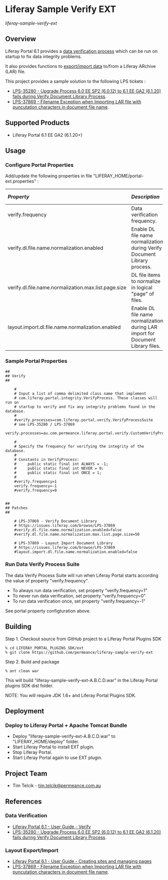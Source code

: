 # Liferay Sample Verify EXT

*liferay-sample-verify-ext*

## Overview

Liferay Portal 6.1 provides a [data verification process](http://www.liferay.com/documentation/liferay-portal/6.1/user-guide/-/ai/verify) which can be run on startup to fix data integrity problems.

It also provides functions to [export/import data](http://www.liferay.com/documentation/liferay-portal/6.1/user-guide/-/ai/managing-pages-in-liferay-portal) to/from a Liferay ARchive (LAR) file.

This project provides a sample solution to the following LPS tickets :

* [LPS-35280 - Upgrade Process 6.0 EE SP2 (6.0.12) to 6.1 EE GA2 (6.1.20) fails during Verify Document Library Process](https://issues.liferay.com/browse/LPS-35280 "LPS-35280 - Upgrade Process 6.0 EE SP2 (6.0.12) to 6.1 EE GA2 (6.1.20) fails during Verify Document Library Process").
* [LPS-37869 - Filename Exception when Importing LAR file with puncutation characters in document file name](https://issues.liferay.com/browse/LPS-37869 "LPS-37869 - Filename Exception when Importing LAR file with puncutation characters in document file name").


## Supported Products

* Liferay Portal 6.1 EE GA2 (6.1.20+)


## Usage

### Configure Portal Properties

Add/update the following properties in file "LIFERAY_HOME/portal-ext.properties" :

| *Property*        | *Description*  | *Usage* | *Default Value* |
| :-------------  |:-------------| :----- | :----- |
| verify.frequency | Data verification frequency. | Verify Suite | 1 (run once) |
| verify.dl.file.name.normalization.enabled                | Enable DL file name normalization during Verify Document Library process. | Verify Document Library | true |
| verify.dl.file.name.normalization.max.list.page.size     | DL file items to normalize in logical "page" of files. | Verify Document Library | 50 |
| layout.import.dl.file.name.normalization.enabled | Enable DL file name normalization during LAR import for Document Library files. | Layout Import Document Library | true |


### Sample Portal Properties

```
##
## Verify
##

    #
    # Input a list of comma delimited class name that implement
    # com.liferay.portal.integrity.VerifyProcess. These classes will run on
    # startup to verify and fix any integrity problems found in the database.
    #
    #verify.processes=com.liferay.portal.verify.VerifyProcessSuite
    # see LPS-35280 / LPS-37869
    verify.processes=au.com.permeance.liferay.portal.verify.CustomVerifyProcessSuite

    #
    # Specify the frequency for verifying the integrity of the database.
    #
    # Constants in VerifyProcess:
    #     public static final int ALWAYS = -1;
    #     public static final int NEVER = 0;
    #     public static final int ONCE = 1;
    #
    #verify.frequency=1
    verify.frequency=-1
    #verify.frequency=0


##
## Patches
##

    # LPS-37869 - Verify Document Library
    # https://issues.liferay.com/browse/LPS-37869
    #verify.dl.file.name.normalization.enabled=false
    #verify.dl.file.name.normalization.max.list.page.size=50
   
    # LPS-37869 - Layout Import Document Library 
    # https://issues.liferay.com/browse/LPS-37869  
    #layout.import.dl.file.name.normalization.enabled=false
```

### Run Data Verify Process Suite

The data Verify Process Suite will run when Liferay Portal starts according the value of property "verify.frequency". 

* To always run data verification, set property "verify.frequency=1"
* To never run data verification, set property "verify.frequency=0"
* To run data verification once, set property "verify.frequency=-1"

See portal property configturation above.


## Building

Step 1. Checkout source from GitHub project to a Liferay Portal Plugins SDK

    % cd LIFERAY_PORTAL_PLUGINS_SDK/ext
    % git clone https://github.com/permeance/liferay-sample-verify-ext

Step 2. Build and package

    % ant clean war

This will build "liferay-sample-verify-ext-A.B.C.D.war" in the Liferay Portal plugins SDK dist folder.

NOTE: You will require JDK 1.6+ and Liferay Portal Plugins SDK.


## Deployment

### Deploy to Liferay Portal + Apache Tomcat Bundle

* Deploy "liferay-sample-verify-ext-A.B.C.D.war" to "LIFERAY_HOME/deploy" folder.
* Start Liferay Portal to install EXT plugin.
* Stop Liferay Portal.
* Start Liferay Portal again to use EXT plugin.


## Project Team

* Tim Telcik - tim.telcik@permeance.com.au


## References

### Data Verification

* [Liferay Portal 6.1 - User Guide - Verify](http://www.liferay.com/documentation/liferay-portal/6.1/user-guide/-/ai/verify "Liferay Portal 6.1 - User Guide - Verify")
* [LPS-35280 - Upgrade Process 6.0 EE SP2 (6.0.12) to 6.1 EE GA2 (6.1.20) fails during Verify Document Library Process](https://issues.liferay.com/browse/LPS-35280 "LPS-35280 - Upgrade Process 6.0 EE SP2 (6.0.12) to 6.1 EE GA2 (6.1.20) fails during Verify Document Library Process").


### Layout Export/Import

* [Liferay Portal 6.1 - User Guide - Creating sites and managing pages](http://www.liferay.com/documentation/liferay-portal/6.1/user-guide/-/ai/managing-pages-in-liferay-portal "Liferay Portal 6.1 - User Guide - Creating sites and managing pages")
* [LPS-37869 - Filename Exception when Importing LAR file with puncutation characters in document file name](https://issues.liferay.com/browse/LPS-37869 "LPS-37869 - Filename Exception when Importing LAR file with puncutation characters in document file name").
